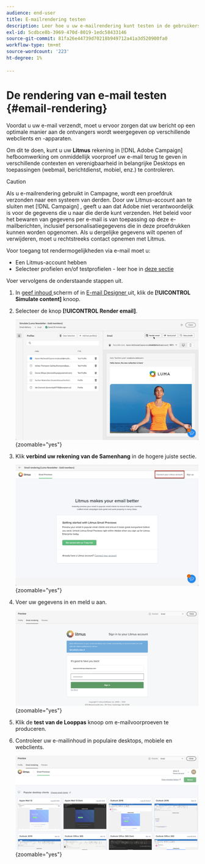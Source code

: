 ```yaml
---
audience: end-user
title: E-mailrendering testen
description: Leer hoe u uw e-mailrendering kunt testen in de gebruikersinterface van het Campagne Web
exl-id: 5cdbce8b-3969-470d-8019-1edc58433146
source-git-commit: 81fa26e44739d70218b949712a41a3d520900fa0
workflow-type: tm+mt
source-wordcount: '223'
ht-degree: 1%

---
```



# De rendering van e-mail testen {#email-rendering}

Voordat u uw e-mail verzendt, moet u ervoor zorgen dat uw bericht op een optimale manier aan de ontvangers wordt weergegeven op verschillende webclients en -apparaten.

Om dit te doen, kunt u uw **Litmus** rekening in [!DNL Adobe Campaign] hefboomwerking om onmiddellijk voorproef uw e-mail terug te geven in verschillende contexten en verenigbaarheid in belangrijke Desktops en toepassingen (webmail, berichtdienst, mobiel, enz.) te controleren.

>[!CAUTION]
>
>Als u e-mailrendering gebruikt in Campagne, wordt een proefdruk verzonden naar een systeem van derden. Door uw Litmus-account aan te sluiten met [!DNL Campaign] , geeft u aan dat Adobe niet verantwoordelijk is voor de gegevens die u naar die derde kunt verzenden. Het beleid voor het bewaren van gegevens per e-mail is van toepassing op deze e-mailberichten, inclusief personalisatiegegevens die in deze proefdrukken kunnen worden opgenomen. Als u dergelijke gegevens wilt openen of verwijderen, moet u rechtstreeks contact opnemen met Litmus.

Voor toegang tot rendermogelijkheden via e-mail moet u:

* Een Litmus-account hebben
* Selecteer profielen en/of testprofielen - leer hoe in [ deze sectie ](preview-content.md)

Voer vervolgens de onderstaande stappen uit.

1. In [ geef inhoud ](../email/edit-content.md) scherm of in [ E-mail Designer ](../email/get-started-email-designer.md) uit, klik de **[!UICONTROL Simulate content]** knoop.

1. Selecteer de knop **[!UICONTROL Render email]**.

   ![](assets/simulate-rendering-button.png){zoomable="yes"}

1. Klik **verbind uw rekening van de Samenhang** in de hogere juiste sectie.

   ![](assets/simulate-rendering-litmus.png){zoomable="yes"}

1. Voer uw gegevens in en meld u aan.

   ![](assets/simulate-rendering-credentials.png){zoomable="yes"}

1. Klik de **test van de Looppas** knoop om e-mailvoorproeven te produceren.

1. Controleer uw e-mailinhoud in populaire desktops, mobiele en webclients.

   ![](assets/simulate-rendering-previews.png){zoomable="yes"}

<!--
TO CHECK IF user is directed to Litmus or if the email rendering is shown directly in the Campaign UI.

CONTENT ABOVE COPIED FROM AJO

If not redirecting to Litmus:

To test the email rendering, follow these steps:

1. Access the email content creation screen, then click **[!UICONTROL Simulate content]**.

1. Click the **[!UICONTROL Render email]** button.

    The left pane provides various desktop, mobile and web-based email clients. Select the desired email client to display a preview of your email in the right pane. 

    ![](assets/render-context.png){zoomable="yes"}

    >[!NOTE]
    >
    >The email clients list provides a sample of the major mail clients. Additional email clients are available from the filter button next to the top search bar.

 -->
